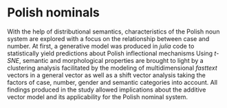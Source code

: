 # Polish nominals

With the help of distributional semantics, characteristics of the Polish noun system are explored with a focus on the relationship between case and number. 
At first, a generative model was produced in *julia* code to statistically yield predictions about Polish inflectional mechanisms
Using *t-SNE*, semantic and morphological properties are brought to light by a clustering analysis facilitated by the modeling of multidimensional *fasttext* vectors in a general vector as well as a shift vector analysis taking the factors of case, number, gender and semantic categories into account.
All findings produced in the study allowed implications about the additive vector model and its applicability for the Polish nominal system.